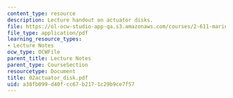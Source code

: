 ```yaml
---
content_type: resource
description: Lecture handout on actuator disks.
file: https://ol-ocw-studio-app-qa.s3.amazonaws.com/courses/2-611-marine-power-and-propulsion-fall-2006/a38fb099d40fcc67b2171c29b9ce7f57_02actuator_disk.pdf
file_type: application/pdf
learning_resource_types:
- Lecture Notes
ocw_type: OCWFile
parent_title: Lecture Notes
parent_type: CourseSection
resourcetype: Document
title: 02actuator_disk.pdf
uid: a38fb099-d40f-cc67-b217-1c29b9ce7f57
---
```

